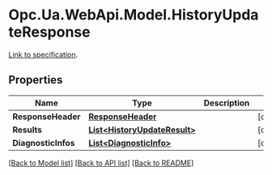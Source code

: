 # Opc.Ua.WebApi.Model.HistoryUpdateResponse
[Link to specification](https://reference.opcfoundation.org/v105/Core/docs/Part4/5.11.5/#5.11.5.2).

## Properties

Name | Type | Description | Notes
------------ | ------------- | ------------- | -------------
**ResponseHeader** | [**ResponseHeader**](ResponseHeader.md) |  | [optional] 
**Results** | [**List&lt;HistoryUpdateResult&gt;**](HistoryUpdateResult.md) |  | [optional] 
**DiagnosticInfos** | [**List&lt;DiagnosticInfo&gt;**](DiagnosticInfo.md) |  | [optional] 

[[Back to Model list]](../README.md#documentation-for-models) [[Back to API list]](../README.md#documentation-for-api-endpoints) [[Back to README]](../README.md)

